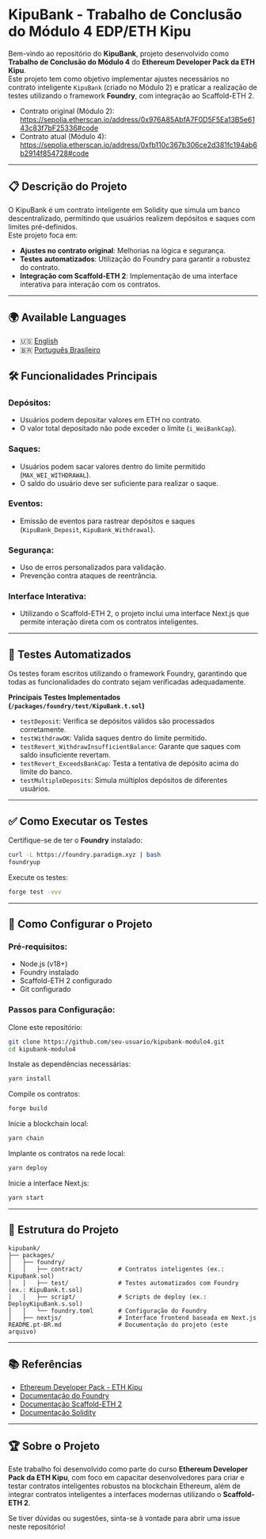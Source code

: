 # KipuBank - Trabalho de Conclusão do Módulo 4 EDP/ETH Kipu

Bem-vindo ao repositório do **KipuBank**, projeto desenvolvido como **Trabalho de Conclusão do Módulo 4** do **Ethereum Developer Pack da ETH Kipu**.  
Este projeto tem como objetivo implementar ajustes necessários no contrato inteligente `KipuBank` (criado no Módulo 2) e praticar a realização de testes utilizando o framework **Foundry**, com integração ao Scaffold-ETH 2.

- Contrato original (Módulo 2): https://sepolia.etherscan.io/address/0x976A85AbfA7F0D5F5Ea13B5e6143c83f7bF25336#code  
- Contrato atual (Módulo 4): https://sepolia.etherscan.io/address/0xfb110c367b306ce2d381fc194ab6b2914f854728#code

---

## 📋 Descrição do Projeto

O KipuBank é um contrato inteligente em Solidity que simula um banco descentralizado, permitindo que usuários realizem depósitos e saques com limites pré-definidos.  
Este projeto foca em:

- **Ajustes no contrato original**: Melhorias na lógica e segurança.  
- **Testes automatizados**: Utilização do Foundry para garantir a robustez do contrato.  
- **Integração com Scaffold-ETH 2**: Implementação de uma interface interativa para interação com os contratos.

---
## 🌍 Available Languages

- 🇺🇸 [English](README.md)
- 🇧🇷 [Português Brasileiro](README.pt-BR.md)

## 🛠️ Funcionalidades Principais

### Depósitos:
- Usuários podem depositar valores em ETH no contrato.  
- O valor total depositado não pode exceder o limite (`i_WeiBankCap`).

### Saques:
- Usuários podem sacar valores dentro do limite permitido (`MAX_WEI_WITHDRAWAL`).  
- O saldo do usuário deve ser suficiente para realizar o saque.

### Eventos:
- Emissão de eventos para rastrear depósitos e saques (`KipuBank_Deposit`, `KipuBank_Withdrawal`).

### Segurança:
- Uso de erros personalizados para validação.  
- Prevenção contra ataques de reentrância.

### Interface Interativa:
- Utilizando o Scaffold-ETH 2, o projeto inclui uma interface Next.js que permite interação direta com os contratos inteligentes.

---

## 🧪 Testes Automatizados

Os testes foram escritos utilizando o framework Foundry, garantindo que todas as funcionalidades do contrato sejam verificadas adequadamente.

**Principais Testes Implementados (`/packages/foundry/test/KipuBank.t.sol`)**
- `testDeposit`: Verifica se depósitos válidos são processados corretamente.  
- `testWithdrawOK`: Valida saques dentro do limite permitido.  
- `testRevert_WithdrawInsufficientBalance`: Garante que saques com saldo insuficiente revertam.  
- `testRevert_ExceedsBankCap`: Testa a tentativa de depósito acima do limite do banco.  
- `testMultipleDeposits`: Simula múltiplos depósitos de diferentes usuários.

---

## ✅ Como Executar os Testes

Certifique-se de ter o **Foundry** instalado:

```bash
curl -L https://foundry.paradigm.xyz | bash
foundryup
```

Execute os testes:

```bash
forge test -vvv
```

---

## 🚀 Como Configurar o Projeto

### Pré-requisitos:
- Node.js (v18+)  
- Foundry instalado  
- Scaffold-ETH 2 configurado  
- Git configurado

### Passos para Configuração:

Clone este repositório:

```bash
git clone https://github.com/seu-usuario/kipubank-modulo4.git
cd kipubank-modulo4
```

Instale as dependências necessárias:

```bash
yarn install
```

Compile os contratos:

```bash
forge build
```

Inicie a blockchain local:

```bash
yarn chain
```

Implante os contratos na rede local:

```bash
yarn deploy
```

Inicie a interface Next.js:

```bash
yarn start
```

---

## 📂 Estrutura do Projeto

```
kipubank/
├── packages/
│   ├── foundry/
│   │   ├── contract/          # Contratos inteligentes (ex.: KipuBank.sol)
│   │   ├── test/              # Testes automatizados com Foundry (ex.: KipuBank.t.sol)
│   │   ├── script/            # Scripts de deploy (ex.: DeployKipuBank.s.sol)
│   │   └── foundry.toml       # Configuração do Foundry
│   ├── nextjs/                # Interface frontend baseada em Next.js
README.pt-BR.md                # Documentação do projeto (este arquivo)
```

---

## 📚 Referências

- [Ethereum Developer Pack - ETH Kipu](https://www.ethkipu.com/)
- [Documentação do Foundry](https://github.com/gobble/foundry)
- [Documentação Scaffold-ETH 2](https://github.com/scaffold-eth/scaffold-eth)
- [Documentação Solidity](https://soliditylang.org/docs/)

---

## 🏆 Sobre o Projeto

Este trabalho foi desenvolvido como parte do curso **Ethereum Developer Pack da ETH Kipu**, com foco em capacitar desenvolvedores para criar e testar contratos inteligentes robustos na blockchain Ethereum, além de integrar contratos inteligentes a interfaces modernas utilizando o **Scaffold-ETH 2**.

Se tiver dúvidas ou sugestões, sinta-se à vontade para abrir uma issue neste repositório!